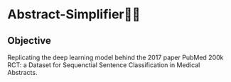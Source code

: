 # Abstract-Simplifier📄🔥
## Objective
Replicating the deep learning model behind the 2017 paper PubMed 200k RCT: a Dataset for Sequenctial Sentence Classification in Medical Abstracts.
